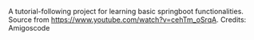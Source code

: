 A tutorial-following project for learning basic springboot functionalities. Source from https://www.youtube.com/watch?v=cehTm_oSrqA.
Credits: Amigoscode